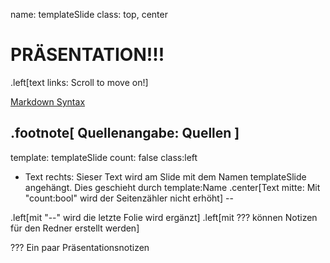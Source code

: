 name: templateSlide
class: top, center

# PRÄSENTATION!!!

.left[text links: Scroll to move on!]  

[Markdown Syntax](https://github.com/gnab/remark/wiki/Markdown)  

.footnote[
	Quellenangabe:  Quellen
]
---
template: templateSlide
count: false
class:left
* Text rechts: Sieser Text wird am Slide mit dem Namen templateSlide angehängt. Dies geschieht durch template:Name
.center[Text mitte: Mit "count:bool" wird der Seitenzähler nicht erhöht]
--

.left[mit "--" wird die letzte Folie wird ergänzt]
.left[mit ??? können Notizen für den Redner erstellt werden]

???
Ein paar Präsentationsnotizen
